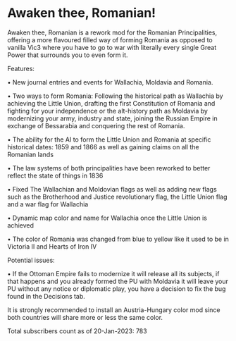 # Awaken thee, Romanian!
Awaken thee, Romanian is a rework mod for the Romanian Principalities, offering a more flavoured filled way of forming Romania as opposed to vanilla Vic3 where you have to go to war with literally every single Great Power that surrounds you to even form it.


Features:

• New journal entries and events for Wallachia, Moldavia and Romania.

• Two ways to form Romania: Following the historical path as Wallachia by achieving the Little Union, drafting the first Constitution of Romania and fighting for your independence or the alt-history path as Moldavia by modernizing your army, industry and state, joining the Russian Empire in exchange of Bessarabia and conquering the rest of Romania.

• The ability for the AI to form the Little Union and Romania at specific historical dates: 1859 and 1866 as well as gaining claims on all the Romanian lands

• The law systems of both principalities have been reworked to better reflect the state of things in 1836

• Fixed The Wallachian and Moldovian flags as well as adding new flags such as the Brotherhood and Justice revolutionary flag, the Little Union flag and a war flag for Wallachia

• Dynamic map color and name for Wallachia once the Little Union is achieved

• The color of Romania was changed from blue to yellow like it used to be in Victoria II and Hearts of Iron IV



Potential issues:

• If the Ottoman Empire fails to modernize it will release all its subjects, if that happens and you already formed the PU with Moldavia it will leave your PU without any notice or diplomatic play, you have a decision to fix the bug found in the Decisions tab.

It is strongly recommended to install an Austria-Hungary color mod since both countries will share more or less the same color.

Total subscribers count as of 20-Jan-2023: 783
